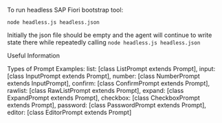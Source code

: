 To run headless SAP Fiori bootstrap tool:

```
node headless.js headless.json
```

Initially the json file should be empty and the agent will continue to write state there while repeatedly calling `node headless.js headless.json`

Useful Information

Types of Prompt Examples:
list: [class ListPrompt extends Prompt],
input: [class InputPrompt extends Prompt],
number: [class NumberPrompt extends InputPrompt],
confirm: [class ConfirmPrompt extends Prompt],
rawlist: [class RawListPrompt extends Prompt],
expand: [class ExpandPrompt extends Prompt],
checkbox: [class CheckboxPrompt extends Prompt],
password: [class PasswordPrompt extends Prompt],
editor: [class EditorPrompt extends Prompt]
